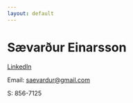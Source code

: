 ```yaml
---
layout: default
---
```


# Sævarður Einarsson

[LinkedIn](https://www.linkedin.com/in/saevardur/)

Email: saevardur@gmail.com

S: 856-7125
